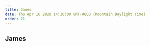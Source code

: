 ```yaml
---
title: James
date: Thu Apr 16 2020 14:10:00 GMT-0600 (Mountain Daylight Time)
order: 21
---
```


## James